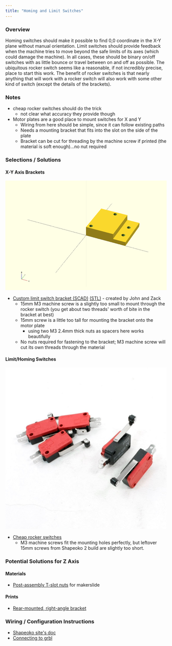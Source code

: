 ```yaml
---
title: "Homing and Limit Switches"
---
```


### Overview

Homing switches should make it possible to find 0,0 coordinate in the X-Y plane without manual orientation. Limit switches should provide feedback when the machine tries to move beyond the safe limits of its axes (which could damage the machine). In all cases, these should be binary on/off switches with as little bounce or travel between on and off as possible. The ubiquitous rocker switch seems like a reasonable, if not incredibly precise, place to start this work. The benefit of rocker switches is that nearly anything that will work with a rocker switch will also work with some other kind of switch (except the details of the brackets).

### Notes

* cheap rocker switches should do the trick
  * not clear what accuracy they provide though
* Motor plates are a good place to mount switches for X and Y
  * Wiring from here should be simple, since it can follow existing paths
  * Needs a mounting bracket that fits into the slot on the side of the plate
  * Bracket can be cut for threading by the machine screw if printed (the material is soft enough)...no nut required

### Selections / Solutions

#### X-Y Axis Brackets

[![Custom Limit Switch Bracket](cad/limit-switch-brackets.png)](cad/limit-switch-brackets.stl)

* [Custom limit switch bracket (SCAD)](cad/limit-switch-brackets.scad) [(STL)](cad/limit-switch-brackets.stl) - created by John and Zack
  * 15mm M3 machine screw is a slightly too small to mount through the rocker switch (you get about two threads' worth of bite in the bracket at best)
  * 15mm screw is a little too tall for mounting the bracket onto the motor plate
     * using two M3 2.4mm thick nuts as spacers here works beautifully
  * No nuts required for fastening to the bracket; M3 machine screw will cut its own threads through the material

#### Limit/Homing Switches

[![Cheap Rocker Switches](images/rocker-switches.jpg)](http://www.amazon.com/gp/product/B00H8TIEHW/ref=oh_aui_detailpage_o00_s00?ie=UTF8&psc=1)

* [Cheap rocker switches](http://www.amazon.com/gp/product/B00H8TIEHW/ref=oh_aui_detailpage_o00_s00?ie=UTF8&psc=1)
  * M3 machine screws fit the mounting holes perfectly, but leftover 15mm screws from Shapeoko 2 build are slightly too short.

### Potential Solutions for Z Axis

#### Materials

* [Post-assembly T-slot nuts](https://www.inventables.com/technologies/post-assembly-t-slot-nuts) for makerslide

#### Prints

* [Rear-mounted, right-angle bracket](https://www.thingiverse.com/thing:408063)

### Wiring / Configuration Instructions

* [Shapeoko site's doc](http://www.shapeoko.com/wiki/index.php/Home/Limit_Switches)
* [Connecting to grbl](https://github.com/grbl/grbl/wiki/Connecting-Grbl)
